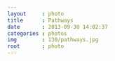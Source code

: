 ```yaml
---
layout     : photo
title      : Pathways
date       : 2013-09-30 14:02:37
categories : photos
img        : 130/pathways.jpg
root       : photo
---
```


